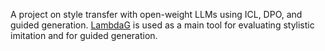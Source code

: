 A project on style transfer with open-weight LLMs using ICL, DPO, and guided generation. [LambdaG](https://github.com/macleginn/lambdag) is used as a main tool for evaluating stylistic imitation and for guided generation.